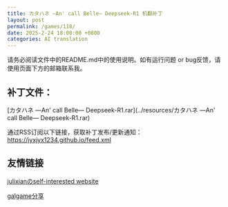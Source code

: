 ```yaml
---
title: カタハネ ―An' call Belle― Deepseek-R1 机翻补丁
layout: post
permalink: /games/118/
date: 2025-2-24 18:00:00 +0800
categories: AI translation
---
```



请务必阅读文件中的README.md中的使用说明。如有运行问题 or bug反馈，请使用页面下方的邮箱联系我。



## 补丁文件：

[カタハネ ―An' call Belle― Deepseek-R1.rar](../resources/カタハネ ―An' call Belle― Deepseek-R1.rar)

 

通过RSS订阅以下链接，获取补丁发布/更新通知：https://jyxjyx1234.github.io/feed.xml

## 友情链接

[julixianのself-interested website](https://julixian-siw.worldsystem.top/) 

[galgame分享](https://t.me/galgpt)